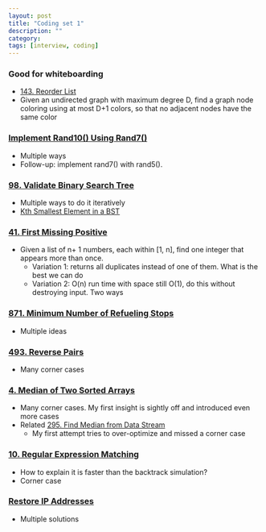 ```yaml
---
layout: post
title: "Coding set 1" 
description: ""
category: 
tags: [interview, coding]
---
```


### Good for whiteboarding
* [143. Reorder List](https://leetcode.com/submissions/detail/367617050/)
* Given an undirected graph with maximum degree D, find a graph node coloring using at most D+1 colors, so that no adjacent nodes have the same color

### [Implement Rand10() Using Rand7()](https://leetcode.com/submissions/detail/371631153/)
  * Multiple ways
  * Follow-up: implement rand7() with rand5(). 

### [98. Validate Binary Search Tree](https://leetcode.com/submissions/detail/365388903/)
* Multiple ways to do it iteratively
* [Kth Smallest Element in a BST](https://leetcode.com/submissions/detail/368098731/)

### [41. First Missing Positive](https://leetcode.com/submissions/detail/361721528/)
* Given a list of n+ 1 numbers, each within [1, n], find one integer that appears more than once.
  * Variation 1: returns all duplicates instead of one of them. What is the best we can do
  * Variation 2: O(n) run time with space still O(1), do this without destroying input. Two ways

### [871. Minimum Number of Refueling Stops](https://leetcode.com/submissions/detail/341339374/)
* Multiple ideas

### [493. Reverse Pairs](https://leetcode.com/submissions/detail/341479345/)
* Many corner cases

### [4. Median of Two Sorted Arrays](https://leetcode.com/submissions/detail/356156488/)
* Many corner cases. My first insight is sightly off and introduced even more cases
* Related [295. Find Median from Data Stream](https://leetcode.com/submissions/detail/361113610/)
  * My first attempt tries to over-optimize and missed a corner case

### [10. Regular Expression Matching](https://leetcode.com/submissions/detail/356396270/)
* How to explain it is faster than the backtrack simulation?
* Corner case

### [Restore IP Addresses](https://leetcode.com/submissions/detail/367646415/)
* Multiple solutions
